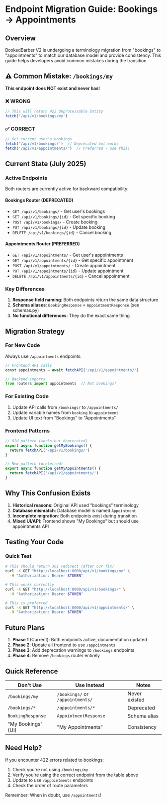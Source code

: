# Endpoint Migration Guide: Bookings → Appointments

## Overview
BookedBarber V2 is undergoing a terminology migration from "bookings" to "appointments" to match our database model and provide consistency. This guide helps developers avoid common mistakes during the transition.

## ⚠️ Common Mistake: `/bookings/my`
**This endpoint does NOT exist and never has!**

### ❌ WRONG
```javascript
// This will return 422 Unprocessable Entity
fetch('/api/v1/bookings/my')
```

### ✅ CORRECT
```javascript
// Get current user's bookings
fetch('/api/v1/bookings/')  // Deprecated but works
fetch('/api/v1/appointments/')  // Preferred - use this!
```

## Current State (July 2025)

### Active Endpoints
Both routers are currently active for backward compatibility:

#### Bookings Router (DEPRECATED)
- `GET /api/v1/bookings/` - Get user's bookings
- `GET /api/v1/bookings/{id}` - Get specific booking
- `POST /api/v1/bookings/` - Create booking
- `PUT /api/v1/bookings/{id}` - Update booking
- `DELETE /api/v1/bookings/{id}` - Cancel booking

#### Appointments Router (PREFERRED)
- `GET /api/v1/appointments/` - Get user's appointments
- `GET /api/v1/appointments/{id}` - Get specific appointment
- `POST /api/v1/appointments/` - Create appointment
- `PUT /api/v1/appointments/{id}` - Update appointment
- `DELETE /api/v1/appointments/{id}` - Cancel appointment

### Key Differences
1. **Response field naming**: Both endpoints return the same data structure
2. **Schema aliases**: `BookingResponse` = `AppointmentResponse` (see schemas.py)
3. **No functional differences**: They do the exact same thing

## Migration Strategy

### For New Code
Always use `/appointments` endpoints:
```javascript
// Frontend API calls
const appointments = await fetchAPI('/api/v1/appointments/')

// Backend imports
from routers import appointments  // Not bookings!
```

### For Existing Code
1. Update API calls from `/bookings/` to `/appointments/`
2. Update variable names from `booking` to `appointment`
3. Update UI text from "Bookings" to "Appointments"

### Frontend Patterns
```javascript
// Old pattern (works but deprecated)
export async function getMyBookings() {
  return fetchAPI('/api/v1/bookings/')
}

// New pattern (preferred)
export async function getMyAppointments() {
  return fetchAPI('/api/v1/appointments/')
}
```

## Why This Confusion Exists

1. **Historical reasons**: Original API used "bookings" terminology
2. **Database mismatch**: Database model is named `Appointment`
3. **Incomplete migration**: Both endpoints exist during transition
4. **Mixed UI/API**: Frontend shows "My Bookings" but should use appointments API

## Testing Your Code

### Quick Test
```bash
# This should return 301 redirect (after our fix)
curl -X GET "http://localhost:8000/api/v1/bookings/my" \
  -H "Authorization: Bearer $TOKEN"

# This works correctly
curl -X GET "http://localhost:8000/api/v1/bookings/" \
  -H "Authorization: Bearer $TOKEN"

# This is preferred
curl -X GET "http://localhost:8000/api/v1/appointments/" \
  -H "Authorization: Bearer $TOKEN"
```

## Future Plans

1. **Phase 1** (Current): Both endpoints active, documentation updated
2. **Phase 2**: Update all frontend to use `/appointments`
3. **Phase 3**: Add deprecation warnings to `/bookings` endpoints
4. **Phase 4**: Remove `/bookings` router entirely

## Quick Reference

| Don't Use | Use Instead | Notes |
|-----------|-------------|-------|
| `/bookings/my` | `/bookings/` or `/appointments/` | Never existed |
| `/bookings/*` | `/appointments/*` | Deprecated |
| `BookingResponse` | `AppointmentResponse` | Schema alias |
| "My Bookings" (UI) | "My Appointments" | Consistency |

## Need Help?

If you encounter 422 errors related to bookings:
1. Check you're not using `/bookings/my`
2. Verify you're using the correct endpoint from the table above
3. Update to use `/appointments` endpoints
4. Check the order of route parameters

Remember: When in doubt, use `/appointments`!